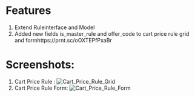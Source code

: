 # Features
1. Extend Ruleinterface and Model
2. Added new fields is_master_rule and offer_code to cart price rule grid and formhttps://prnt.sc/oOXTEPfPxaBr

# Screenshots: 
1. Cart Price Rule : ![Cart_Price_Rule_Grid](https://prnt.sc/XnxOwajfd3ge)
2. Cart Price Rule Form: ![Cart_Price_Rule_Form](https://prnt.sc/oOXTEPfPxaBr)
